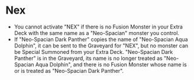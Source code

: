 # Nex

*   You cannot activate "NEX" if there is no Fusion Monster in your Extra Deck with the same name as a "Neo-Spacian" monster you control.
*   If "Neo-Spacian Dark Panther" copies the name of "Neo-Spacian Aqua Dolphin", it can be sent to the Graveyard for "NEX", but no monster can be Special Summoned from your Extra Deck. "Neo-Spacian Dark Panther" is in the Graveyard, its name is no longer treated as "Neo-Spacian Aqua Dolphin", and there is no Fusion Monster whose name is or is treated as "Neo-Spacian Dark Panther".
